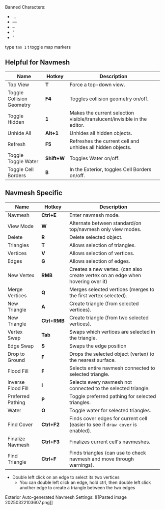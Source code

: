 Banned Characters:
- …
- —
- –
- “
- ”

type `tmm 1` t toggle map markers

## Helpful for Navmesh

| Name                      | Hotkey      | Description                                                              |
| ------------------------- | ----------- | ------------------------------------------------------------------------ |
| Top View                  | **T**       | Force a top-down view.                                                   |
| Toggle Collision Geometry | **F4**      | Toggles collision geometry on/off.                                       |
| Toggle Hidden             | **1**       | Makes the current selection visible/translucent/invisible in the editor. |
| Unhide All                | **Alt+1**   | Unhides all hidden objects.                                              |
| Refresh                   | **F5**      | Refreshes the current cell and unhides all hidden objects.               |
| Toggle Toggle Water       | **Shift+W** | Toggles Water on/off.                                                    |
| Toggle Cell Borders       | **B**       | In the Exterior, toggles Cell Borders on/off.                            |

## Navmesh Specific

| Name               | Hotkey       | Description                                                                     |
| ------------------ | ------------ | ------------------------------------------------------------------------------- |
| Navmesh            | **Ctrl+E**   | Enter navmesh mode.                                                             |
| View Mode          | **W**        | Alternate between standard/on top/navmesh only view modes.                      |
| Delete             | **R**        | Delete selected object.                                                         |
| Triangles          | **T**        | Allows selection of triangles.                                                  |
| Vertices           | **V**        | Allows selection of vertices.                                                   |
| Edges              | **G**        | Allows selection of edges.                                                      |
| New Vertex         | **RMB**      | Creates a new vertex. (can also create vertex on an edge when hovering over it) |
| Merge Vertices     | **Q**        | Merges selected vertices (merges to the first vertex selected).                 |
| New Triangle       | **A**        | Create triangle (from selected vertices).                                       |
| New Triangle       | **Ctrl+RMB** | Create triangle (from two selected vertices).                                   |
| Vertex Swap        | **Tab**      | Swaps which vertices are selected in the triangle.                              |
| Edge Swap          | **S**        | Swaps the edge position                                                         |
| Drop to Ground     | **F**        | Drops the selected object (vertex) to the nearest surface.                      |
| Flood Fill         | **F**        | Selects entire navmesh connected to selected triangle.                          |
| Inverse Flood Fill | **I**        | Selects every navmesh not connected to the selected triangle.                   |
| Preferred Pathing  | **P**        | Toggle preferred pathing for selected triangles.                                |
| Water              | **O**        | Toggle water for selected triangles.                                            |
| Find Cover         | **Ctrl+F2**  | Finds cover edges for current cell (easier to see if `draw cover` is enabled).  |
| Finalize Navmesh   | **Ctrl+F3**  | Finalizes current cell's navmeshes.                                             |
| Find Triangle      | **Ctrl+F**   | Finds triangles (can use to check navmesh and move through warnings).           |

- Double left click on an edge to select its two vertices
	- You can double left click an edge, hold ctrl, then double left click another edge to create a triangle between the two edges


Exterior Auto-generated Navmesh Settings:
![[Pasted image 20250322103607.png]]